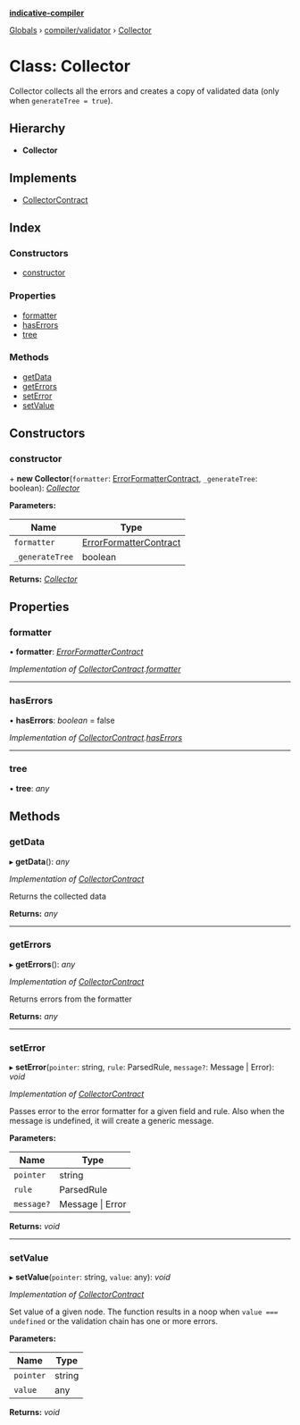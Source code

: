 **[indicative-compiler](../README.md)**

[Globals](../README.md) › [compiler/validator](../modules/compiler_validator.md) › [Collector](compiler_validator.collector.md)

# Class: Collector

Collector collects all the errors and creates a copy of validated
data (only when `generateTree = true`).

## Hierarchy

* **Collector**

## Implements

* [CollectorContract](../interfaces/compiler_main.collectorcontract.md)

## Index

### Constructors

* [constructor](compiler_validator.collector.md#constructor)

### Properties

* [formatter](compiler_validator.collector.md#formatter)
* [hasErrors](compiler_validator.collector.md#haserrors)
* [tree](compiler_validator.collector.md#tree)

### Methods

* [getData](compiler_validator.collector.md#getdata)
* [getErrors](compiler_validator.collector.md#geterrors)
* [setError](compiler_validator.collector.md#seterror)
* [setValue](compiler_validator.collector.md#setvalue)

## Constructors

###  constructor

\+ **new Collector**(`formatter`: [ErrorFormatterContract](../interfaces/compiler_main.errorformattercontract.md), `_generateTree`: boolean): *[Collector](compiler_validator.collector.md)*

**Parameters:**

Name | Type |
------ | ------ |
`formatter` | [ErrorFormatterContract](../interfaces/compiler_main.errorformattercontract.md) |
`_generateTree` | boolean |

**Returns:** *[Collector](compiler_validator.collector.md)*

## Properties

###  formatter

• **formatter**: *[ErrorFormatterContract](../interfaces/compiler_main.errorformattercontract.md)*

*Implementation of [CollectorContract](../interfaces/compiler_main.collectorcontract.md).[formatter](../interfaces/compiler_main.collectorcontract.md#formatter)*

___

###  hasErrors

• **hasErrors**: *boolean* = false

*Implementation of [CollectorContract](../interfaces/compiler_main.collectorcontract.md).[hasErrors](../interfaces/compiler_main.collectorcontract.md#haserrors)*

___

###  tree

• **tree**: *any*

## Methods

###  getData

▸ **getData**(): *any*

*Implementation of [CollectorContract](../interfaces/compiler_main.collectorcontract.md)*

Returns the collected data

**Returns:** *any*

___

###  getErrors

▸ **getErrors**(): *any*

*Implementation of [CollectorContract](../interfaces/compiler_main.collectorcontract.md)*

Returns errors from the formatter

**Returns:** *any*

___

###  setError

▸ **setError**(`pointer`: string, `rule`: ParsedRule, `message?`: Message | Error): *void*

*Implementation of [CollectorContract](../interfaces/compiler_main.collectorcontract.md)*

Passes error to the error formatter for a given field and rule. Also when the
message is undefined, it will create a generic message.

**Parameters:**

Name | Type |
------ | ------ |
`pointer` | string |
`rule` | ParsedRule |
`message?` | Message \| Error |

**Returns:** *void*

___

###  setValue

▸ **setValue**(`pointer`: string, `value`: any): *void*

*Implementation of [CollectorContract](../interfaces/compiler_main.collectorcontract.md)*

Set value of a given node. The function results in a noop
when `value === undefined` or the validation chain has
one or more errors.

**Parameters:**

Name | Type |
------ | ------ |
`pointer` | string |
`value` | any |

**Returns:** *void*